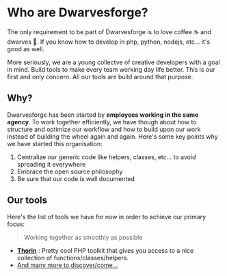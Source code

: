 # Who are Dwarvesforge?

The only requirement to be part of Dwarvesforge is to love coffee ☕️ and dwarves 🤘. If you know how to develop in php, python, nodejs, etc... it's good as well.

More seriously, we are a young collectve of creative developers with a goal in mind. Build tools to make every team working day life better.
This is our first and only concern. All our tools are build around that purpose.

## Why?

Dwarvesforge has been started by **employees working in the same agency**. To work together efficiently, we have though about how to structure and optimize our workflow and how to build upon our work instead of building the wheel again and again.
Here's some key points why we have started this organisation:

1. Centralize our generic code like helpers, classes, etc... to avoid spreading it everywhere
2. Embrace the open source philosophy
3. Be sure that our code is well documented

## Our tools

Here's the list of tools we have for now in order to achieve our primary focus:

> Working together as smoothly as possible

- **[Thorin](https://github.com/Dwarvesforge/thorin)** : Pretty cool PHP toolkit that gives you access to a nice collection of functions/classes/helpers.
- [And many more to discover/come...](https://github.com/Dwarvesforge)

